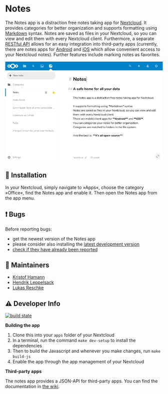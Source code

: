 # Notes

<!-- The following paragraph should be kept synchronized with the description in appinfo/info.xml -->
The Notes app is a distraction free notes taking app for [Nextcloud](https://www.nextcloud.com/). It provides categories for better organization and supports formatting using [Markdown](https://en.wikipedia.org/wiki/Markdown) syntax. Notes are saved as files in your Nextcloud, so you can view and edit them with every Nextcloud client. Furthermore, a separate [RESTful API](https://github.com/nextcloud/notes/wiki/API-0.2) allows for an easy integration into third-party apps (currently, there are notes apps for [Android](https://github.com/stefan-niedermann/nextcloud-notes) and [iOS](https://github.com/owncloud/notes-iOS-App) which allow convenient access to your Nextcloud notes). Further features include marking notes as favorites.

![Screenshot of Nextcloud Notes](https://raw.githubusercontent.com/nextcloud/screenshots/master/apps/Notes/notes.png)


## :rocket: Installation
In your Nextcloud, simply navigate to »Apps«, choose the category »Office«, find the Notes app and enable it. Then open the Notes app from the app menu.


## :exclamation: Bugs
Before reporting bugs:

* get the newest version of the Notes app
* please consider also installing the [latest development version](https://github.com/nextcloud/notes/archive/master.zip)
* [check if they have already been reported](https://github.com/nextcloud/notes/issues)


## :busts_in_silhouette: Maintainers
- [Kristof Hamann](https://github.com/korelstar)
- [Hendrik Leppelsack](https://github.com/Henni)
- [Lukas Reschke](https://github.com/LukasReschke)


## :warning: Developer Info

[![build state](https://travis-ci.org/nextcloud/notes.png)](https://travis-ci.org/nextcloud/notes)

**Building the app**

1. Clone this into your `apps` folder of your Nextcloud
2. In a terminal, run the command `make dev-setup` to install the dependencies
3. Then to build the Javascript and whenever you make changes, run `make build-js`
4. Enable the app through the app management of your Nextcloud


**Third-party apps**

The notes app provides a JSON-API for third-party apps. You can find the documentation in [the wiki](https://github.com/nextcloud/notes/wiki).

